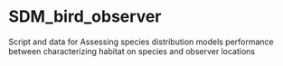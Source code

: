 # SDM_bird_observer
Script and data for Assessing species distribution models performance between characterizing habitat on species and observer locations
